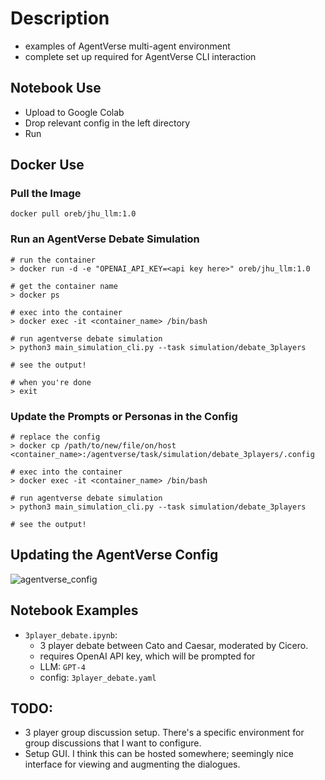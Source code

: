 # Description
- examples of AgentVerse multi-agent environment
- complete set up required for AgentVerse CLI interaction

## Notebook Use 
- Upload to Google Colab
- Drop relevant config in the left directory
- Run

## Docker Use
### Pull the Image
```
docker pull oreb/jhu_llm:1.0
```

### Run an AgentVerse Debate Simulation
```
# run the container
> docker run -d -e "OPENAI_API_KEY=<api key here>" oreb/jhu_llm:1.0

# get the container name
> docker ps

# exec into the container
> docker exec -it <container_name> /bin/bash

# run agentverse debate simulation
> python3 main_simulation_cli.py --task simulation/debate_3players

# see the output!

# when you're done
> exit
```

### Update the Prompts or Personas in the Config
```
# replace the config
> docker cp /path/to/new/file/on/host <container_name>:/agentverse/task/simulation/debate_3players/.config

# exec into the container
> docker exec -it <container_name> /bin/bash

# run agentverse debate simulation
> python3 main_simulation_cli.py --task simulation/debate_3players

# see the output!
```

## Updating the AgentVerse Config
![agentverse_config](https://github.com/pgr-me/politologue/assets/32425398/9b2d5012-3559-49fd-aa5f-02716fabc5dd)

## Notebook Examples
- `3player_debate.ipynb`: 
    - 3 player debate between Cato and Caesar, moderated by Cicero.
    - requires OpenAI API key, which will be prompted for
    - LLM: `GPT-4`
    - config: `3player_debate.yaml`

## TODO:
- 3 player group discussion setup. There's a specific environment for group discussions that I want to configure.
- Setup GUI. I think this can be hosted somewhere; seemingly nice interface for viewing and augmenting the dialogues.

